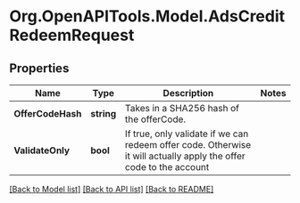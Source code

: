 # Org.OpenAPITools.Model.AdsCreditRedeemRequest

## Properties

Name | Type | Description | Notes
------------ | ------------- | ------------- | -------------
**OfferCodeHash** | **string** | Takes in a SHA256 hash of the offerCode. | 
**ValidateOnly** | **bool** | If true, only validate if we can redeem offer code. Otherwise it will actually apply the offer code to the account | 

[[Back to Model list]](../README.md#documentation-for-models) [[Back to API list]](../README.md#documentation-for-api-endpoints) [[Back to README]](../README.md)


